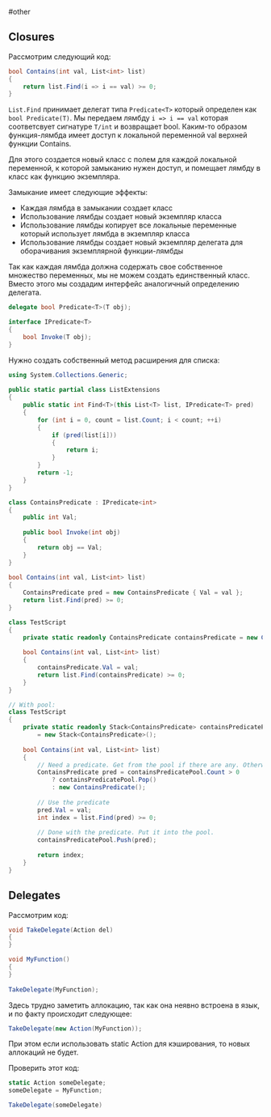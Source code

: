 #other
## Closures
Рассмотрим следующий код:
```cs
bool Contains(int val, List<int> list)
{
	return list.Find(i => i == val) >= 0;
}
```

`List.Find` принимает делегат типа `Predicate<T>` который определен как `bool Predicate(T)`. Мы передаем лямбду `i => i == val` которая соответсвует сигнатуре `T/int` и возвращает bool. Каким-то образом функция-лямбда имеет доступ к локальной переменной val верхней функции Contains.

Для этого создается новый класс с полем для каждой локальной переменной, к которой замыканию нужен доступ, и помещает лямбду в класс как функцию экземпляра.

Замыкание имеет следующие эффекты:
- Каждая лямбда в замыкании создает класс
- Использование лямбды создает новый экземпляр класса
- Использование лямбды копирует все локальные переменные который использует лямбда в экземпляр класса
- Использование лямбды создает новый экземпляр делегата для оборачивания экземплярной функции-лямбды

Так как каждая лямбда должна содержать свое собственное множество переменных, мы не можем создать единственный класс. Вместо этого мы создадим интерфейс аналогичный определению делегата. 

```cs
delegate bool Predicate<T>(T obj);

interface IPredicate<T>
{
	bool Invoke(T obj);
}
```

Нужно создать собственный метод расширения для списка:
```cs
using System.Collections.Generic;
 
public static partial class ListExtensions
{
	public static int Find<T>(this List<T> list, IPredicate<T> pred)
	{
		for (int i = 0, count = list.Count; i < count; ++i)
		{
			if (pred(list[i]))
			{
				return i;
			}
		}
		return -1;
	}
}

class ContainsPredicate : IPredicate<int>
{
	public int Val;
 
	public bool Invoke(int obj)
	{
		return obj == Val;
	}
}
 
bool Contains(int val, List<int> list)
{
	ContainsPredicate pred = new ContainsPredicate { Val = val };
	return list.Find(pred) >= 0;
}

class TestScript
{
	private static readonly ContainsPredicate containsPredicate = new ContainsPredicate();
 
	bool Contains(int val, List<int> list)
	{
		containsPredicate.Val = val;
		return list.Find(containsPredicate) >= 0;
	}
}

// With pool:
class TestScript
{
	private static readonly Stack<ContainsPredicate> containsPredicatePool
		= new Stack<ContainsPredicate>();
 
	bool Contains(int val, List<int> list)
	{
		// Need a predicate. Get from the pool if there are any. Otherwise create one.
		ContainsPredicate pred = containsPredicatePool.Count > 0
			? containsPredicatePool.Pop()
			: new ContainsPredicate();
 
		// Use the predicate
		pred.Val = val;
		int index = list.Find(pred) >= 0;
 
		// Done with the predicate. Put it into the pool.
		containsPredicatePool.Push(pred);
 
		return index;
	}
}
```

## Delegates
Рассмотрим код:
```cs
void TakeDelegate(Action del)
{
}

void MyFunction()
{
}
 
TakeDelegate(MyFunction);
```

Здесь трудно заметить аллокацию, так как она неявно встроена в язык, и по факту происходит следующее:

```cs
TakeDelegate(new Action(MyFunction));
```

При этом если использовать static Action для кэширования, то новых аллокаций не будет.

Проверить этот код: 

```cs
static Action someDelegate;
someDelegate = MyFunction;

TakeDelegate(someDelegate)
```

